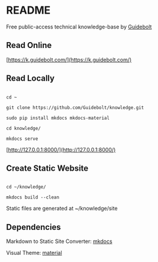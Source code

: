 # README

Free public-access technical knowledge-base by [Guidebolt](https://guidebolt.com/)

## Read Online

[https://k.guidebolt.com/](https://k.guidebolt.com/)

## Read Locally

```

cd ~

git clone https://github.com/Guidebolt/knowledge.git

sudo pip install mkdocs mkdocs-material

cd knowledge/

mkdocs serve

```

[http://127.0.0.1:8000/](http://127.0.0.1:8000/)

## Create Static Website

```

cd ~/knowledge/

mkdocs build --clean

```

Static files are generated at ~/knowledge/site

## Dependencies

Markdown to Static Site Converter: [mkdocs](https://www.mkdocs.org/)

Visual Theme: [material](https://squidfunk.github.io/mkdocs-material/)





